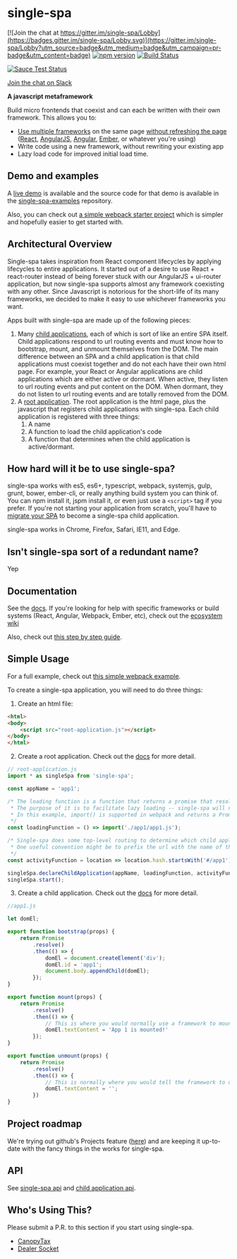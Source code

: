 # single-spa

[![Join the chat at https://gitter.im/single-spa/Lobby](https://badges.gitter.im/single-spa/Lobby.svg)](https://gitter.im/single-spa/Lobby?utm_source=badge&utm_medium=badge&utm_campaign=pr-badge&utm_content=badge)
[![npm version](https://img.shields.io/npm/v/single-spa.svg?style=flat-square)](https://www.npmjs.org/package/single-spa)
[![Build Status](https://img.shields.io/travis/CanopyTax/single-spa/master.svg?style=flat-square)](https://travis-ci.org/CanopyTax/single-spa)

[![Sauce Test Status](https://saucelabs.com/browser-matrix/joeldenning.svg)](https://saucelabs.com/u/joeldenning)

[Join the chat on Slack](https://join.slack.com/t/single-spa/shared_invite/enQtMjk3OTcwNTM2OTAyLTM5ZmZkZWJjYjNiMWNmZWU0M2NjOWRmYzNiNDQ2OWQxNjUwZGY3N2UyNTU5NWYzMTkxMzIzNmQwOWZiZDBiZTQ)

**A javascript metaframework**

Build micro frontends that coexist and can each be written with their own framework. This allows you to:
- [Use multiple frameworks](/docs/single-spa-ecosystem.md#help-for-frameworks) on the same page [without refreshing the page](/docs/child-applications.md)
  ([React](https://github.com/CanopyTax/single-spa-react), [AngularJS](https://github.com/CanopyTax/single-spa-angular1), [Angular](https://github.com/CanopyTax/single-spa-angular2), [Ember](https://github.com/CanopyTax/single-spa-ember), or whatever you're using)
- Write code using a new framework, without rewriting your existing app
- Lazy load code for improved initial load time.

## Demo and examples
A [live demo](https://single-spa.surge.sh) is available and the source code for that demo is available in the [single-spa-examples](https://github.com/CanopyTax/single-spa-examples) repository.

Also, you can check out [a simple webpack starter project](https://github.com/joeldenning/simple-single-spa-webpack-example) which is simpler and hopefully easier to get started with.

## Architectural Overview
Single-spa takes inspiration from React component lifecycles by applying lifecycles to entire applications.
It started out of a desire to use React + react-router instead of being forever stuck with our AngularJS + ui-router application, 
but now single-spa supports almost any framework coexisting with any other. Since Javascript is notorious for the short-life of its
many frameworks, we decided to make it easy to use whichever frameworks you want.

Apps built with single-spa are made up of the following pieces:

1. Many [child applications](/docs/child-applications.md), each of which is sort of like an entire SPA itself. Child applications respond to url routing events
   and must know how to bootstrap, mount, and unmount themselves from the DOM. The main difference between an SPA and a child application is that child applications must coexist
	 together and do not each have their own html page.
   For example, your React or Angular applications are child applications which are either active or dormant. When active, they listen to url routing events
   and put content on the DOM. When dormant, they do not listen to url routing events and are totally removed from the DOM.
2. A [root application](/docs/root-application.md). The root application is the html page, plus the javascript that registers child applications with single-spa. Each child application is registered with three things:
    1. A name
    2. A function to load the child application's code
    3. A function that determines when the child application is active/dormant.

## How hard will it be to use single-spa?
single-spa works with es5, es6+, typescript, webpack, systemjs, gulp, grunt, bower, ember-cli, or really anything build system you can think of. You can npm
install it, jspm install it, or even just use a `<script>` tag if you prefer. If you're not starting your application from scratch, you'll have to [migrate
your SPA](/docs/migrating-existing-spas.md) to become a single-spa child application.

single-spa works in Chrome, Firefox, Safari, IE11, and Edge.

## Isn't single-spa sort of a redundant name?
Yep

## Documentation
See the [docs](/docs). If you're looking for help with specific frameworks or build systems (React, Angular, Webpack, Ember, etc), check out the [ecosystem wiki](https://github.com/CanopyTax/single-spa/blob/master/docs/single-spa-ecosystem.md)

Also, check out [this step by step guide](https://medium.com/@joeldenning/a-step-by-step-guide-to-single-spa-abbbcb1bedc6).

## Simple Usage
For a full example, check out [this simple webpack example](https://github.com/joeldenning/simple-single-spa-webpack-example).

To create a single-spa application, you will need to do three things:

1. Create an html file:
```html
<html>
<body>
	<script src="root-application.js"></script>
</body>
</html>
```

2. Create a root application. Check out the [docs](https://github.com/CanopyTax/single-spa/blob/master/docs/root-application.md) for more detail.

```js
// root-application.js
import * as singleSpa from 'single-spa';

const appName = 'app1';

/* The loading function is a function that returns a promise that resolves with the javascript child application module.
 * The purpose of it is to facilitate lazy loading -- single-spa will not download the code for a child application until it needs to.
 * In this example, import() is supported in webpack and returns a Promise, but single-spa works with any loading function that returns a Promise.
 */
const loadingFunction = () => import('./app1/app1.js');

/* Single-spa does some top-level routing to determine which child application is active for any url. You can implement this routing any way you'd like.
 * One useful convention might be to prefix the url with the name of the app that is active, to keep your top-level routing simple.
 */
const activityFunction = location => location.hash.startsWith('#/app1');

singleSpa.declareChildApplication(appName, loadingFunction, activityFunction);
singleSpa.start();
```

3. Create a child application. Check out the [docs](https://github.com/CanopyTax/single-spa/blob/master/docs/child-applications.md) for more detail.
```js
//app1.js

let domEl;

export function bootstrap(props) {
	return Promise
		.resolve()
		.then(() => {
			domEl = document.createElement('div');
			domEl.id = 'app1';
			document.body.appendChild(domEl);
		});
}

export function mount(props) {
	return Promise
		.resolve()
		.then(() => {
			// This is where you would normally use a framework to mount some ui to the dom. See https://github.com/CanopyTax/single-spa/blob/master/docs/single-spa-ecosystem.md.
			domEl.textContent = 'App 1 is mounted!'
		});
}

export function unmount(props) {
	return Promise
		.resolve()
		.then(() => {
			// This is normally where you would tell the framework to unmount the ui from the dom. See https://github.com/CanopyTax/single-spa/blob/master/docs/single-spa-ecosystem.md
			domEl.textContent = '';
		})
}
```

## Project roadmap
We're trying out github's Projects feature ([here](https://github.com/CanopyTax/single-spa/projects)) and are keeping it up-to-date with the fancy things in the works for single-spa.

## API
See [single-spa api](/docs/single-spa-api.md) and [child application api](/docs/child-applications.md#child-application-lifecycle).

## Who's Using This?
Please submit a P.R. to this section if you start using single-spa.

- [CanopyTax](https://www.canopytax.com)
- [Dealer Socket](https://dealersocket.com/)

